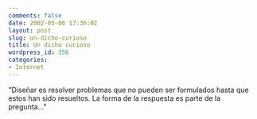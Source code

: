 ```yaml
---
comments: false
date: 2002-05-06 17:36:02
layout: post
slug: un-dicho-curioso
title: Un dicho curioso
wordpress_id: 356
categories:
- Internet
---
```


&#34;Diseñar es resolver problemas que no pueden ser formulados hasta que estos han sido resueltos. La forma de la respuesta es parte de la pregunta…&#34;




 

